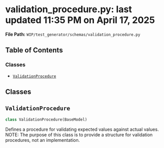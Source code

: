 # validation_procedure.py: last updated 11:35 PM on April 17, 2025

**File Path:** `WIP/test_generator/schemas/validation_procedure.py`

## Table of Contents

### Classes

- [`ValidationProcedure`](#validationprocedure)

## Classes

## `ValidationProcedure`

```python
class ValidationProcedure(BaseModel)
```

Defines a procedure for validating expected values against actual values.
NOTE: The purpose of this class is to provide a structure for validation procedures, not an implementation.
